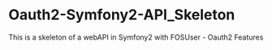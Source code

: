 Oauth2-Symfony2-API_Skeleton
============================

This is a skeleton of a webAPI in Symfony2 with FOSUser - Oauth2 Features
